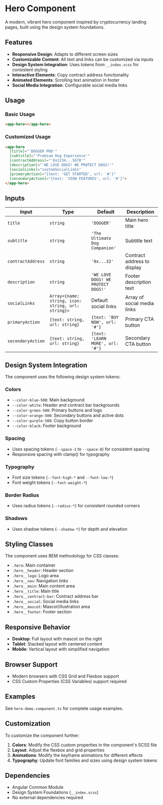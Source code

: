 # Hero Component

A modern, vibrant hero component inspired by cryptocurrency landing pages, built using the design system foundations.

## Features

- **Responsive Design**: Adapts to different screen sizes
- **Customizable Content**: All text and links can be customized via inputs
- **Design System Integration**: Uses tokens from `__index.scss` for consistent styling
- **Interactive Elements**: Copy contract address functionality
- **Animated Elements**: Scrolling text animation in footer
- **Social Media Integration**: Configurable social media links

## Usage

### Basic Usage

```html
<app-hero></app-hero>
```

### Customized Usage

```html
<app-hero
  [title]="'DOGGER PRO'"
  [subtitle]="'Premium Dog Experience'"
  [contractAddress]="'0x1234...5678'"
  [description]="'WE LOVE DOGS! WE PROTECT DOGS!'"
  [socialLinks]="customSocialLinks"
  [primaryAction]="{text: 'GET STARTED', url: '#'}"
  [secondaryAction]="{text: 'VIEW FEATURES', url: '#'}">
</app-hero>
```

## Inputs

| Input | Type | Default | Description |
|-------|------|---------|-------------|
| `title` | `string` | `'DOGGER'` | Main hero title |
| `subtitle` | `string` | `'The Ultimate Dog Companion'` | Subtitle text |
| `contractAddress` | `string` | `'0x...32'` | Contract address to display |
| `description` | `string` | `'WE LOVE DOGS! WE PROTECT DOGS!'` | Footer description text |
| `socialLinks` | `Array<{name: string, icon: string, url: string}>` | Default social links | Array of social media links |
| `primaryAction` | `{text: string, url: string}` | `{text: 'BUY NOW', url: '#'}` | Primary CTA button |
| `secondaryAction` | `{text: string, url: string}` | `{text: 'LEARN MORE', url: '#'}` | Secondary CTA button |

## Design System Integration

The component uses the following design system tokens:

### Colors
- `--color-blue-500`: Main background
- `--color-white`: Header and contract bar backgrounds
- `--color-green-500`: Primary buttons and logo
- `--color-orange-500`: Secondary buttons and active dots
- `--color-purple-500`: Copy button border
- `--color-black`: Footer background

### Spacing
- Uses spacing tokens (`--space-1` to `--space-8`) for consistent spacing
- Responsive spacing with clamp() for typography

### Typography
- Font size tokens (`--font-high-*` and `--font-low-*`)
- Font weight tokens (`--font-weight-*`)

### Border Radius
- Uses radius tokens (`--radius-*`) for consistent rounded corners

### Shadows
- Uses shadow tokens (`--shadow-*`) for depth and elevation

## Styling Classes

The component uses BEM methodology for CSS classes:

- `.hero`: Main container
- `.hero__header`: Header section
- `.hero__logo`: Logo area
- `.hero__nav`: Navigation links
- `.hero__main`: Main content area
- `.hero__title`: Main title
- `.hero__contract-bar`: Contract address bar
- `.hero__social`: Social media links
- `.hero__mascot`: Mascot/illustration area
- `.hero__footer`: Footer section

## Responsive Behavior

- **Desktop**: Full layout with mascot on the right
- **Tablet**: Stacked layout with centered content
- **Mobile**: Vertical layout with simplified navigation

## Browser Support

- Modern browsers with CSS Grid and Flexbox support
- CSS Custom Properties (CSS Variables) support required

## Examples

See `hero-demo.component.ts` for complete usage examples.

## Customization

To customize the component further:

1. **Colors**: Modify the CSS custom properties in the component's SCSS file
2. **Layout**: Adjust the flexbox and grid properties
3. **Animations**: Modify the keyframe animations for different effects
4. **Typography**: Update font families and sizes using design system tokens

## Dependencies

- Angular Common Module
- Design System Foundations (`__index.scss`)
- No external dependencies required
